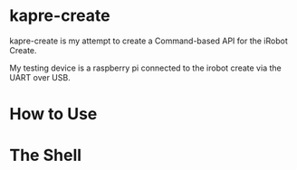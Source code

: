 kapre-create
============

kapre-create is my attempt to create a Command-based API for the iRobot Create.

My testing device is a raspberry pi connected to the irobot create via the UART over USB.

How to Use
==========
<write documentation on how to use the API here>

The Shell
=========
<write documentation about the default shell here>
